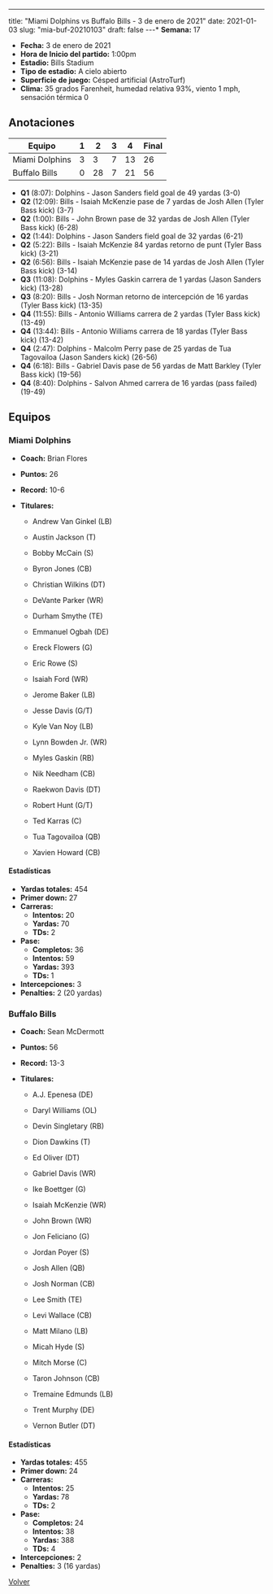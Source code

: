 ---
title: "Miami Dolphins vs Buffalo Bills - 3 de enero de 2021"
date: 2021-01-03
slug: "mia-buf-20210103"
draft: false
---* **Semana:** 17
* **Fecha:** 3 de enero de 2021
* **Hora de Inicio del partido:** 1:00pm
* **Estadio:** Bills Stadium
* **Tipo de estadio:** A cielo abierto
* **Superficie de juego:** Césped artificial (AstroTurf)
* **Clima:** 35 grados Farenheit, humedad relativa 93%, viento 1 mph, sensación térmica 0




## Anotaciones
| Equipo | 1 | 2 | 3 | 4 | Final |
|--------|---|---|---|---|-------|
| Miami Dolphins  | 3 | 3 | 7 | 13  | 26 |
| Buffalo Bills  | 0 | 28 | 7 | 21  | 56 |
* **Q1** (8:07): Dolphins - Jason Sanders field goal de 49 yardas (3-0)
* **Q2** (12:09): Bills - Isaiah McKenzie pase de 7 yardas de Josh Allen (Tyler Bass kick) (3-7)
* **Q2** (1:00): Bills - John Brown pase de 32 yardas de Josh Allen (Tyler Bass kick) (6-28)
* **Q2** (1:44): Dolphins - Jason Sanders field goal de 32 yardas (6-21)
* **Q2** (5:22): Bills - Isaiah McKenzie 84 yardas retorno de punt (Tyler Bass kick) (3-21)
* **Q2** (6:56): Bills - Isaiah McKenzie pase de 14 yardas de Josh Allen (Tyler Bass kick) (3-14)
* **Q3** (11:08): Dolphins - Myles Gaskin carrera de 1 yardas (Jason Sanders kick) (13-28)
* **Q3** (8:20): Bills - Josh Norman retorno de intercepción de 16 yardas (Tyler Bass kick) (13-35)
* **Q4** (11:55): Bills - Antonio Williams carrera de 2 yardas (Tyler Bass kick) (13-49)
* **Q4** (13:44): Bills - Antonio Williams carrera de 18 yardas (Tyler Bass kick) (13-42)
* **Q4** (2:47): Dolphins - Malcolm Perry pase de 25 yardas de Tua Tagovailoa (Jason Sanders kick) (26-56)
* **Q4** (6:18): Bills - Gabriel Davis pase de 56 yardas de Matt Barkley (Tyler Bass kick) (19-56)
* **Q4** (8:40): Dolphins - Salvon Ahmed carrera de 16 yardas (pass failed) (19-49)


## Equipos


### Miami Dolphins
* **Coach:** Brian Flores
* **Puntos:** 26
* **Record:** 10-6
* **Titulares:** 

  * Andrew Van Ginkel (LB) 

  * Austin Jackson (T) 

  * Bobby McCain (S) 

  * Byron Jones (CB) 

  * Christian Wilkins (DT) 

  * DeVante Parker (WR) 

  * Durham Smythe (TE) 

  * Emmanuel Ogbah (DE) 

  * Ereck Flowers (G) 

  * Eric Rowe (S) 

  * Isaiah Ford (WR) 

  * Jerome Baker (LB) 

  * Jesse Davis (G/T) 

  * Kyle Van Noy (LB) 

  * Lynn Bowden Jr. (WR) 

  * Myles Gaskin (RB) 

  * Nik Needham (CB) 

  * Raekwon Davis (DT) 

  * Robert Hunt (G/T) 

  * Ted Karras (C) 

  * Tua Tagovailoa (QB) 

  * Xavien Howard (CB) 

#### Estadísticas
* **Yardas totales:** 454
* **Primer down:** 27
* **Carreras:**
  * **Intentos:** 20
  * **Yardas:** 70
  * **TDs:** 2
* **Pase:**
  * **Completos:** 36
  * **Intentos:** 59
  * **Yardas:** 393
  * **TDs:** 1
* **Intercepciones:** 3
* **Penalties:** 2 (20 yardas)

### Buffalo Bills
* **Coach:** Sean McDermott
* **Puntos:** 56
* **Record:** 13-3
* **Titulares:** 

  * A.J. Epenesa (DE) 

  * Daryl Williams (OL) 

  * Devin Singletary (RB) 

  * Dion Dawkins (T) 

  * Ed Oliver (DT) 

  * Gabriel Davis (WR) 

  * Ike Boettger (G) 

  * Isaiah McKenzie (WR) 

  * John Brown (WR) 

  * Jon Feliciano (G) 

  * Jordan Poyer (S) 

  * Josh Allen (QB) 

  * Josh Norman (CB) 

  * Lee Smith (TE) 

  * Levi Wallace (CB) 

  * Matt Milano (LB) 

  * Micah Hyde (S) 

  * Mitch Morse (C) 

  * Taron Johnson (CB) 

  * Tremaine Edmunds (LB) 

  * Trent Murphy (DE) 

  * Vernon Butler (DT) 

#### Estadísticas
* **Yardas totales:** 455
* **Primer down:** 24
* **Carreras:**
  * **Intentos:** 25
  * **Yardas:** 78
  * **TDs:** 2
* **Pase:**
  * **Completos:** 24
  * **Intentos:** 38
  * **Yardas:** 388
  * **TDs:** 4
* **Intercepciones:** 2
* **Penalties:** 3 (16 yardas)


[Volver](/historia/2020)
